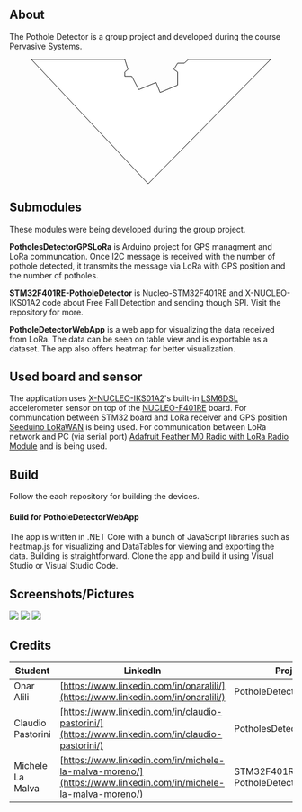 ## About
The Pothole Detector is a group project and developed during the course Pervasive Systems.
<center>
<svg xmlns="http://www.w3.org/2000/svg" width="428" height="222" viewBox="0 0 428 222">
  <polygon fill="#FFF" fill-rule="evenodd" stroke="#000" points="1 1 167.295 1 172.977 18.705 167.295 23.514 167.295 30.915 179.719 30.915 192.231 54.738 222.996 41.886 230.226 59.835 261.437 46.603 261.437 23.514 254.767 18.705 261.437 7.79 273.209 7.79 280.766 1 427 1 208.954 222"/>
</svg>
</center>

## Submodules
These modules were being developed during the group project.

**PotholesDetectorGPSLoRa** is Arduino project for GPS managment and LoRa communcation. Once I2C message is received with the number of pothole detected, it transmits the message via LoRa with GPS position and the number of potholes.

**STM32F401RE-PotholeDetector** is Nucleo-STM32F401RE and X-NUCLEO-IKS01A2 code about Free Fall Detection and sending though SPI. Visit the repository for more.

**PotholeDetectorWebApp** is a web app for visualizing the data received from LoRa. The data can be seen on table view and is exportable as a dataset. The app also offers heatmap for better visualization.

## Used board and sensor
 The application uses [X-NUCLEO-IKS01A2](http://www.st.com/en/ecosystems/x-nucleo-iks01a2.html)'s built-in [LSM6DSL](http://www.st.com/en/mems-and-sensors/lsm6dsl.html) accelerometer sensor on top of the [NUCLEO-F401RE](http://www.st.com/en/ecosystems/x-nucleo-iks01a2.html) board.
 For communcation between STM32 board and LoRa receiver and GPS position [Seeduino LoRaWAN](https://www.seeedstudio.com/Seeeduino-LoRaWAN-p-2780.html) is being used.
 For communication between LoRa network and PC (via serial port) [Adafruit Feather M0 Radio with LoRa Radio Module](https://www.adafruit.com/product/3178) and  is being used.

## Build
Follow the each repository for building the devices.
#### Build for PotholeDetectorWebApp
The app is written in .NET Core with a bunch of JavaScript libraries such as heatmap.js for visualizing and DataTables for viewing and exporting the data.
Building is straightforward. Clone the app and build it using Visual Studio or Visual Studio Code.

## Screenshots/Pictures
<img src="https://raw.githubusercontent.com/onaralili/pothole-detector-project/master/img.jpg"/>
<img src="https://raw.githubusercontent.com/onaralili/pothole-detector-project/master/Screen%20Shot%202018-06-01%20at%2011.23.15%20AM.png"/>
<img src="https://raw.githubusercontent.com/onaralili/pothole-detector-project/master/Screen%20Shot%202018-06-01%20at%2011.28.41%20AM.png"/>

## Credits
| Student        | LinkedIn           | Project  |
| ------------- |-------------| -----|
| Onar Alili     | [https://www.linkedin.com/in/onaralili/](https://www.linkedin.com/in/onaralili/)  | PotholeDetectorWebApp |
| Claudio Pastorini      | [https://www.linkedin.com/in/claudio-pastorini/](https://www.linkedin.com/in/claudio-pastorini/)       | PotholesDetectorGPSLoRa |
| Michele La Malva | [https://www.linkedin.com/in/michele-la-malva-moreno/](https://www.linkedin.com/in/michele-la-malva-moreno/)      | STM32F401RE-PotholeDetector |
